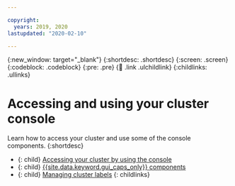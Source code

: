 ```yaml
---

copyright:
  years: 2019, 2020
lastupdated: "2020-02-10"

---
```


{:new_window: target="_blank"}
{:shortdesc: .shortdesc}
{:screen: .screen}
{:codeblock: .codeblock}
{:pre: .pre}
{:child: .link .ulchildlink}
{:childlinks: .ullinks}

# Accessing and using your cluster console

Learn how to access your cluster and use some of the console components.
{:shortdesc}

- {: child} [Accessing your cluster by using the console](../installing/url.md)
- {: child} [{{site.data.keyword.gui_caps_only}} components](console.md)
- {: child} [Managing cluster labels](../console/cluster_label.md)
{: childlinks}
